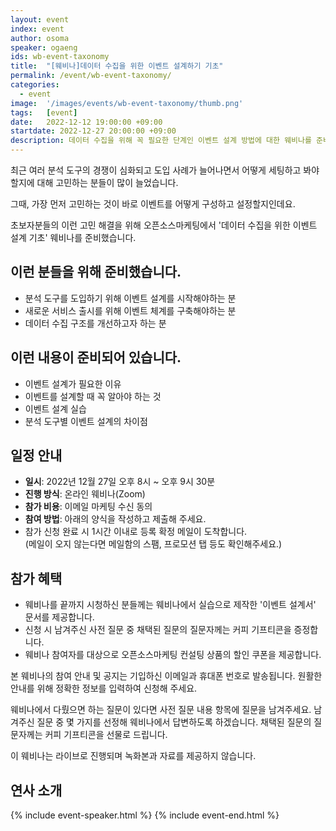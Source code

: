 ```yaml
---
layout: event
index: event
author: osoma
speaker: ogaeng
ids: wb-event-taxonomy
title:  "[웨비나]데이터 수집을 위한 이벤트 설계하기 기초"
permalink: /event/wb-event-taxonomy/
categories:
  - event
image:  '/images/events/wb-event-taxonomy/thumb.png'
tags:   [event]
date:   2022-12-12 19:00:00 +09:00
startdate: 2022-12-27 20:00:00 +09:00
description: 데이터 수집을 위해 꼭 필요한 단계인 이벤트 설계 방법에 대한 웨비나를 준비했습니다.
---
```


최근 여러 분석 도구의 경쟁이 심화되고 도입 사례가 늘어나면서 어떻게 세팅하고 봐야 할지에 대해 고민하는 분들이 많이 늘었습니다.

그때, 가장 먼저 고민하는 것이 바로 이벤트를 어떻게 구성하고 설정할지인데요.

초보자분들의 이런 고민 해결을 위해 오픈소스마케팅에서 '데이터 수집을 위한 이벤트 설계 기초' 웨비나를 준비했습니다.

## 이런 분들을 위해 준비했습니다.

- 분석 도구를 도입하기 위해 이벤트 설계를 시작해야하는 분
- 새로운 서비스 출시를 위해 이벤트 체계를 구축해야하는 분
- 데이터 수집 구조를 개선하고자 하는 분

## 이런 내용이 준비되어 있습니다.

- 이벤트 설계가 필요한 이유
- 이벤트를 설계할 때 꼭 알아야 하는 것
- 이벤트 설계 실습
- 분석 도구별 이벤트 설계의 차이점

## 일정 안내

- **일시**: 2022년 12월 27일 오후 8시 ~ 오후 9시 30분
- **진행 방식**: 온라인 웨비나(Zoom)
- **참가 비용**: 이메일 마케팅 수신 동의
- **참여 방법**: 아래의 양식을 작성하고 제출해 주세요.
- 참가 신청 완료 시 1시간 이내로 등록 확정 메일이 도착합니다.<br>(메일이 오지 않는다면 메일함의 스팸, 프로모션 탭 등도 확인해주세요.)

## 참가 혜택

- 웨비나를 끝까지 시청하신 분들께는 웨비나에서 실습으로 제작한 '이벤트 설계서' 문서를 제공합니다.
- 신청 시 남겨주신 사전 질문 중 채택된 질문의 질문자께는 커피 기프티콘을 증정합니다.
- 웨비나 참여자를 대상으로 오픈소스마케팅 컨설팅 상품의 할인 쿠폰을 제공합니다.

본 웨비나의 참여 안내 및 공지는 기입하신 이메일과 휴대폰 번호로 발송됩니다. 원활한 안내를 위해 정확한 정보를 입력하여 신청해 주세요.

웨비나에서 다뤘으면 하는 질문이 있다면 사전 질문 내용 항목에 질문을 남겨주세요. 남겨주신 질문 중 몇 가지를 선정해 웨비나에서 답변하도록 하겠습니다. 채택된 질문의 질문자께는 커피 기프티콘을 선물로 드립니다.

이 웨비나는 라이브로 진행되며 녹화본과 자료를 제공하지 않습니다.

## 연사 소개

{% include event-speaker.html %}
{% include event-end.html %}
